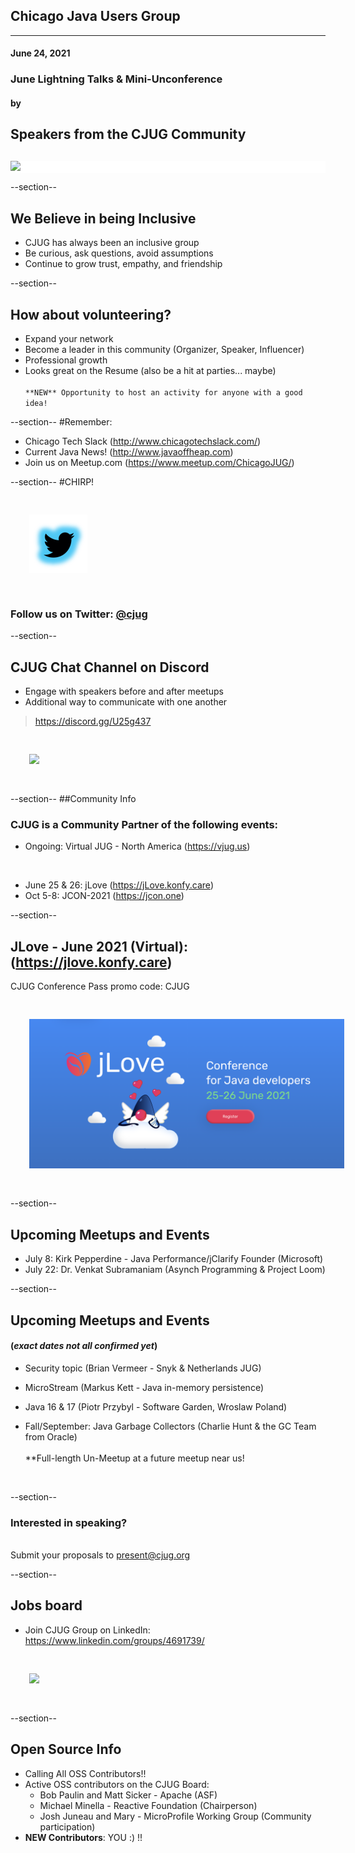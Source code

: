 ## Chicago Java Users Group
---

#### June 24, 2021
### June Lightning Talks & Mini-Unconference
#### by
## Speakers from the CJUG Community
<div style="background-color: white; margin-top: 30px;">
	<img src="images/cjug.gif" style="border: none; box-shadow: none;"/>
</div>

--section--
## We Believe in being Inclusive
 * CJUG has always been an inclusive group
 * Be curious, ask questions, avoid assumptions
 * Continue to grow trust, empathy, and friendship

--section--
## How about volunteering?
 * Expand your network
 * Become a leader in this community (Organizer, Speaker, Influencer)
 * Professional growth
 * Looks great on the Resume (also be a hit at parties... maybe)
<br/><br/>
`**NEW** Opportunity to host an activity for anyone with a good idea!`

--section--
#Remember:
 * Chicago Tech Slack (http://www.chicagotechslack.com/)
 * Current Java News! (http://www.javaoffheap.com)
 * Join us on Meetup.com (https://www.meetup.com/ChicagoJUG/)

--section--
#CHIRP!
<br/>

<img src="images/twitterBird.png" style="border:none; box-shadow:none; margin: 30px; background:white;"/>

### Follow us on Twitter: <u>@cjug</u>

--section--
## CJUG Chat Channel on Discord 
* Engage with speakers before and after meetups
* Additional way to communicate with one another

>https://discord.gg/U25g437

<img src="images/cjug-discord-qrcode.png" style="border:none; box-shadow:none; margin: 30px; background:white;"/>

--section--
##Community Info
### CJUG is a Community Partner of the following events:

* Ongoing:  Virtual JUG - North America (https://vjug.us)

<br/>

* June 25 & 26: jLove (https://jLove.konfy.care)
* Oct 5-8: JCON-2021 (https://jcon.one)

--section--
## JLove - June 2021 (Virtual): (https://jlove.konfy.care)
CJUG Conference Pass promo code:  CJUG

<img src="images/jLove_2021-June.png" style="border:none; box-shadow:none; margin: 30px; background:white;"/>

--section--
## Upcoming Meetups and Events

* July 8: Kirk Pepperdine - Java Performance/jClarify Founder (Microsoft)
* July 22: Dr. Venkat Subramaniam (Asynch Programming & Project Loom)

--section--
## Upcoming Meetups and Events 
#### (_exact dates not all confirmed yet_)

* Security topic (Brian Vermeer - Snyk & Netherlands JUG)
* MicroStream (Markus Kett - Java in-memory persistence)

* Java 16 & 17 (Piotr Przybyl - Software Garden, Wroslaw Poland)
* Fall/September: Java Garbage Collectors (Charlie Hunt & the GC Team from Oracle)
<br/><br/>
**Full-length Un-Meetup at a future meetup near us!
<br/>
  
--section--
### Interested in speaking? 
<br/>Submit your proposals to present@cjug.org<br/>

--section--

## Jobs board

* Join CJUG Group on LinkedIn:<br/>
 https://www.linkedin.com/groups/4691739/

<img src="images/cjug-linkedinGroup-qrcode.png" style="border:none; box-shadow:none; margin: 30px; background:white;"/>

--section--

## Open Source Info

* Calling All OSS Contributors!!
* Active OSS contributors on the CJUG Board:
  * Bob Paulin and Matt Sicker - Apache (ASF)
  * Michael Minella - Reactive Foundation (Chairperson)
  * Josh Juneau and Mary - MicroProfile Working Group (Community participation)
* **NEW Contributors**: YOU :) !!
